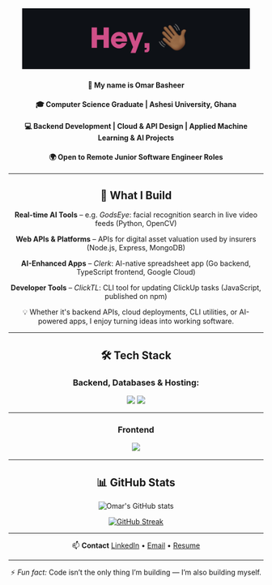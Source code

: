 <div align="center">

<img width=450px src="img/hey.png" />

#### 🙂 My name is **Omar Basheer**
#### 🎓 Computer Science Graduate | Ashesi University, Ghana
#### 💻 Backend Development | Cloud & API Design | Applied Machine Learning & AI Projects
#### 🌍 Open to Remote Junior Software Engineer Roles

---

## 🚀 **What I Build**
**Real-time AI Tools** – e.g. *GodsEye*: facial recognition search in live video feeds (Python, OpenCV)

**Web APIs & Platforms** – APIs for digital asset valuation used by insurers (Node.js, Express, MongoDB)

**AI-Enhanced Apps** – *Clerk*: AI-native spreadsheet app (Go backend, TypeScript frontend, Google Cloud)

**Developer Tools** – *ClickTL*: CLI tool for updating ClickUp tasks (JavaScript, published on npm)

💡 Whether it's backend APIs, cloud deployments, CLI utilities, or AI-powered apps, I enjoy turning ideas into working software.

---

## 🛠 **Tech Stack**

### Backend, Databases & Hosting:
<img src="https://skillicons.dev/icons?i=go,python,django,express,tensorflow,pytorch&perline=10" />
<img src="https://skillicons.dev/icons?i=mongodb,postgres,mysql,firebase,gcp,azure&perline=10" />

---
### Frontend
<img src="https://skillicons.dev/icons?i=react,js,ts,html&perline=10" />

---

[//]: # (### Other)
[//]: # (<img src="https://skillicons.dev/icons?i=git,github&perline=9" />)


## 📊 **GitHub Stats**

<img alt="Omar's GitHub stats" width="406" src="https://github-readme-stats.vercel.app/api?username=omar-basheer&custom_title=Github+Stats&bg_color=0D1117&hide_border=true&show_icons=true&text_color=E0438A&title_color=4141EE&icon_color=00AEFF">

[//]: # (<img alt="Top Langs" src="https://github-readme-stats.vercel.app/api/top-langs/?username=omar-basheer&layout=compact&hide_border=true&bg_color=0D1117&text_color=E0438A&custom_title=Top+Languages&title_color=4141EE">)
<a href="https://git.io/streak-stats"><img src="https://github-readme-streak-stats.herokuapp.com?user=omar-basheer&background=0D1117&dates=4141EE&currStreakNum=E0438A&currStreakLabel=4141EE&ring=4141EE&sideNums=E0438A&sideLabels=4141EE&fire=E0438A&border=090A1E&stroke=EBEBEB" alt="GitHub Streak" /></a>

---

📫 **Contact**
[LinkedIn](https://www.linkedin.com/in/o-basheer/) • [Email](mailto:omasheer@gmail.com) • [Resume](YOUR-RESUME-LINK)

---

⚡ *Fun fact:* Code isn’t the only thing I’m building — I’m also building myself.

</div>